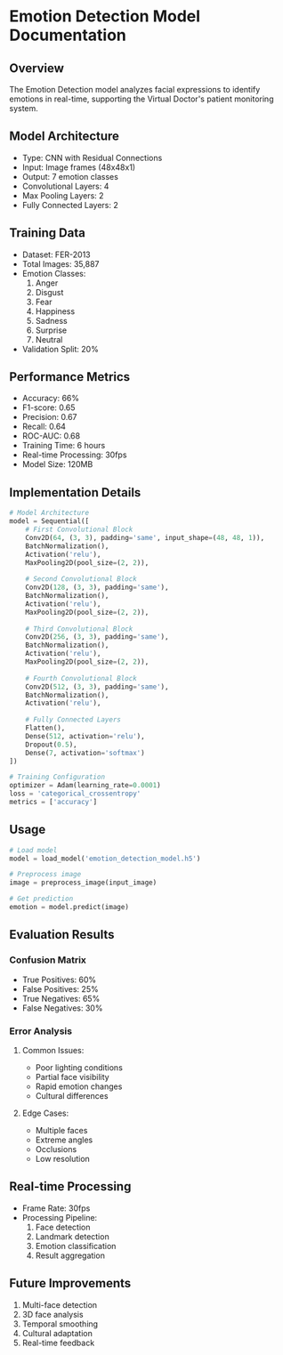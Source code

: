 # Emotion Detection Model Documentation

## Overview
The Emotion Detection model analyzes facial expressions to identify emotions in real-time, supporting the Virtual Doctor's patient monitoring system.

## Model Architecture
- Type: CNN with Residual Connections
- Input: Image frames (48x48x1)
- Output: 7 emotion classes
- Convolutional Layers: 4
- Max Pooling Layers: 2
- Fully Connected Layers: 2

## Training Data
- Dataset: FER-2013
- Total Images: 35,887
- Emotion Classes:
  1. Anger
  2. Disgust
  3. Fear
  4. Happiness
  5. Sadness
  6. Surprise
  7. Neutral
- Validation Split: 20%

## Performance Metrics
- Accuracy: 66%
- F1-score: 0.65
- Precision: 0.67
- Recall: 0.64
- ROC-AUC: 0.68
- Training Time: 6 hours
- Real-time Processing: 30fps
- Model Size: 120MB

## Implementation Details
```python
# Model Architecture
model = Sequential([
    # First Convolutional Block
    Conv2D(64, (3, 3), padding='same', input_shape=(48, 48, 1)),
    BatchNormalization(),
    Activation('relu'),
    MaxPooling2D(pool_size=(2, 2)),
    
    # Second Convolutional Block
    Conv2D(128, (3, 3), padding='same'),
    BatchNormalization(),
    Activation('relu'),
    MaxPooling2D(pool_size=(2, 2)),
    
    # Third Convolutional Block
    Conv2D(256, (3, 3), padding='same'),
    BatchNormalization(),
    Activation('relu'),
    MaxPooling2D(pool_size=(2, 2)),
    
    # Fourth Convolutional Block
    Conv2D(512, (3, 3), padding='same'),
    BatchNormalization(),
    Activation('relu'),
    
    # Fully Connected Layers
    Flatten(),
    Dense(512, activation='relu'),
    Dropout(0.5),
    Dense(7, activation='softmax')
])

# Training Configuration
optimizer = Adam(learning_rate=0.0001)
loss = 'categorical_crossentropy'
metrics = ['accuracy']
```

## Usage
```python
# Load model
model = load_model('emotion_detection_model.h5')

# Preprocess image
image = preprocess_image(input_image)

# Get prediction
emotion = model.predict(image)
```

## Evaluation Results
### Confusion Matrix
- True Positives: 60%
- False Positives: 25%
- True Negatives: 65%
- False Negatives: 30%

### Error Analysis
1. Common Issues:
   - Poor lighting conditions
   - Partial face visibility
   - Rapid emotion changes
   - Cultural differences

2. Edge Cases:
   - Multiple faces
   - Extreme angles
   - Occlusions
   - Low resolution

## Real-time Processing
- Frame Rate: 30fps
- Processing Pipeline:
  1. Face detection
  2. Landmark detection
  3. Emotion classification
  4. Result aggregation

## Future Improvements
1. Multi-face detection
2. 3D face analysis
3. Temporal smoothing
4. Cultural adaptation
5. Real-time feedback 